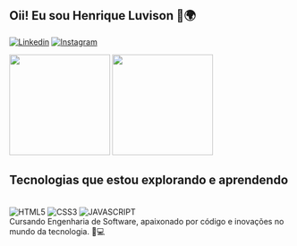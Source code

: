 ## Oii! Eu sou Henrique Luvison 👋🌍
[![Linkedin](https://img.shields.io/badge/LinkedIn-0077B5?style=for-the-badge&logo=linkedin&logoColor=white)](https://www.linkedin.com/in/henrique-daniel-luvison-98a554287/)
[![Instagram](https://img.shields.io/badge/Instagram-E4405F?style=for-the-badge&logo=instagram&logoColor=white)](https://www.instagram.com/henriquevison/)
<div>
  <img  height="180em" src="https://github-readme-stats.vercel.app/api?username=henriquevison&show_icons=true&theme=tokyonight">
  <img height="180em" src="https://github-readme-stats.vercel.app/api/top-langs/?username=henriquevison&layout=compact&langs_count=16&theme=tokyonight"/>
</div>

## Tecnologias que estou explorando e aprendendo

<div style="display: inline-block"><br/>
  <img align="center" alt="HTML5" src="https://img.shields.io/badge/HTML5-E34F26?style=for-the-badge&logo=html5&logoColor=white">
  <img align="center" alt="CSS3" src="https://img.shields.io/badge/CSS3-1572B6?style=for-the-badge&logo=css3&logoColor=white">
  <img align="center" alt="JAVASCRIPT" src="https://img.shields.io/badge/JavaScript-323330?style=for-the-badge&logo=javascript&logoColor=F7DF1E">
</div><br/>
Cursando Engenharia de Software, apaixonado por código e inovações no mundo da tecnologia. 🚀💻
